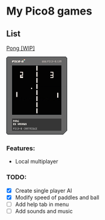 # My Pico8 games

## List
[Pong \[WIP\]](https://www.pico8.vanawy.dev/pong)

![Pong Cart Image](pong/index.p8.png)


### Features:
- Local multiplayer

### TODO:
- [x] Create single player AI
- [x] Modify speed of paddles and ball
- [ ] Add help tab in menu
- [ ] Add sounds and music

